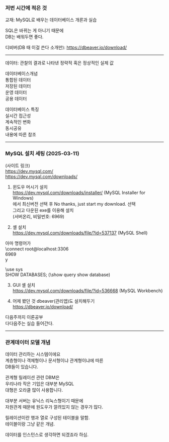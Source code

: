 ### 저번 시간에 적은 것 
  
교재: MySQL로 배우는 데이터베이스 개론과 실습  
  
SQL은 바뀌는 게 아니기 때문에  
DB는 배워두면 좋다.  
  
디비버(DB 때 이걸 쓴다 소개만): https://dbeaver.io/download/  
  
*** 
  
데이터: 관찰의 결과로 나타낸 정략적 혹은 정상적인 실제 값  
  
데이터베이스개념  
통합된 데이터  
저장된 데이터  
운영 데이터  
공용 데이터  
  
데이터베이스 특징  
실시간 접근성  
계속적인 변화  
동시공유  
내용에 따른 참조  
  
*** 
  
### MySQL 설치 세팅 (2025-03-11) 
  
(사이트 링크)  
https://dev.mysql.com/  
https://dev.mysql.com/downloads/  
  
1. 윈도우 머시기 설치  
https://dev.mysql.com/downloads/installer/ (MySQL Installer for Windows)  
에서 최신버전 선택 후 No thanks, just start my download. 선택  
그리고 다운된 exe를 이용해 설치  
(서버온리, 비밀번호: 6969)  
  
2. 셸 설치  
https://dev.mysql.com/downloads/file/?id=537137 (MySQL Shell)  
  
아마 명령어가  
\connect root@localhost:3306  
6969  
y  
  
\use sys  
SHOW DATABASES; (\show query show database)  
  
3. GUI 셸 설치  
https://dev.mysql.com/downloads/file/?id=536668 (MySQL Workbench)  
  
4. 어제 봤던 것 dbeaver(관리앱)도 설치해두기  
https://dbeaver.io/download/  
  
다음주까지 이론공부  
다다음주는 실습 들어간다.  
  
*** 
  
### 관계데이터 모델 개념 

데이터 관리하는 시스템이에요  
계층형이나 객체형이나 문서형이냐 관계형이냐에 따른  
DB들이 있습니다.  
  
관계형 릴레이션 관련 DBM은  
우리나라 작은 기업은 대부분 MySQL  
대형은 오라클 많이 사용합니다.  
  
대부분 서버는 유닉스 리눅스형이기 때문에  
자원관계 때문에 원도우가 깔려있지 않는 경우가 많다.  
  
릴레이션이란 행과 열로 구성된 테이블을 말함.  
테이블이랑 그냥 같은 개념.  
  
데이터를 인스턴스로 생각하면 되겠죠라 하심.  
  
